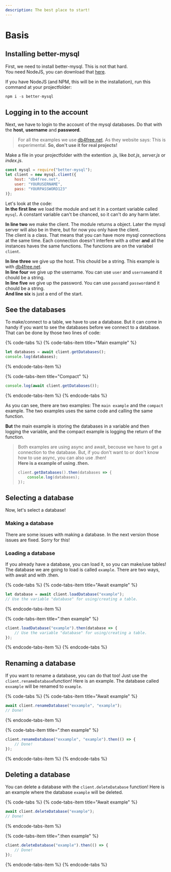 ```yaml
---
description: The best place to start!
---
```


# Basis

## Installing better-mysql

First, we need to install better-mysql. This is not that hard.  
You need NodeJS, you can download that [here](https://nodejs.org/en/).

If you have NodeJS \(and NPM, this will be in the installation\), run this command at your projectfolder:

```javascript
npm i -s better-mysql
```

## Logging in to the account

Next, we have to login to the account of the mysql databases. Do that with the **host**, **username** and **password**. 

> For all the examples we use [db4free.net](https://db4free.net). As they website says: This is experimental. **So, don't use it for real projects!**

Make a file in your projectfolder with the extention .js, like _bot.js_, _server.js_ or _index.js_.

```javascript
const mysql = require("better-mysql");
let client = new mysql.client({
    host: "db4free.net",
    user: "YOURUSERNAME",
    pass: "YOURPASSWORD123"
)};
```

Let's look at the code:  
**In the first line** we load the module and set it in a contant variable called `mysql`. A constant variable can't be chanced, so it can't do any harm later.  
  
**In line two** we make the client. The module returns a object. Later the mysql server will also be in there, but for now you only have the client.   
The client is a class. That means that you can have more mysql connections at the same time. Each connection doesn't interfere with a other **and** all the instances haves the same functions. The functions are on the variabel `client`.   
  
**In line three** we give up the host. This chould be a string. This example is with [db4free.net](https://db4free.net).   
**In line four** we give up the username. You can use `user` and `username`and it chould be a string.  
**In line five** we give up the password. You can use `pass`and `password`and it chould be a string.  
**And line six** is just a end of the start.

## See the databases

To make/connect to a table, we have to use a database. But it can come in handy if you want to see the databases before we connect to a database. That can be done by those two lines of code:

{% code-tabs %}
{% code-tabs-item title="Main example" %}
```javascript
let databases = await client.getDatabases();
console.log(databases);
```
{% endcode-tabs-item %}

{% code-tabs-item title="Compact" %}
```javascript
console.log(await client.getDatabases());
```
{% endcode-tabs-item %}
{% endcode-tabs %}



As you can see, there are two examples: The `main example` and the `compact` example. The two examples uses the same code and calling the same function.

**But** the main example is storing the databases in a variable and then logging the variable, and the compact example is logging the return of the function.

> Both examples are using async and await, becouse we have to get a connection to the database. But, if you don't want to or don't know how to use async, you can also use .then!   
> **Here is a example of using .then.**
>
> ```javascript
> client.getDatabases().then(databases => {
>     console.log(databases);
> });
> ```

## Selecting a database

Now, let's select a database!

### Making a database

There are some issues with making a database. In the next version those issues are fixed. Sorry for this!

### Loading a database

If you already have a database, you can load it, so you can make/use tables! The database we are going to load is called `example`. There are two ways, with await and with .then.

{% code-tabs %}
{% code-tabs-item title="Await example" %}
```javascript
let database = await client.loadDatabase("example");
// Use the variable "database" for using/creating a table.
```
{% endcode-tabs-item %}

{% code-tabs-item title=".then example" %}
```javascript
client.loadDatabase("example").then(database => {
    // Use the variable "database" for using/creating a table.
});
```
{% endcode-tabs-item %}
{% endcode-tabs %}

## Renaming a database

If you want to rename a database, you can do that too! Just use the `client.renameDatabase`function! Here is an example. The database called `exxample` will be renamed to `example`.

{% code-tabs %}
{% code-tabs-item title="Await example" %}
```javascript
await client.renameDatabase("exxample", "example");
// Done!
```
{% endcode-tabs-item %}

{% code-tabs-item title=".then example" %}
```javascript
client.renameDatabase("exxample", "example").then(() => {
    // Done!
});
```
{% endcode-tabs-item %}
{% endcode-tabs %}

## Deleting a database

You can delete a database with the `client.deleteDatabase` function! Here is an example where the database `example` will be deleted.

{% code-tabs %}
{% code-tabs-item title="Await example" %}
```javascript
await client.deleteDatabase("example");
// Done!
```
{% endcode-tabs-item %}

{% code-tabs-item title=".then example" %}
```javascript
client.deleteDatabase("example").then(() => {
    // Done!
});
```
{% endcode-tabs-item %}
{% endcode-tabs %}

